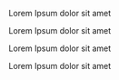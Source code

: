 Lorem Ipsum dolor sit amet

Lorem Ipsum dolor sit amet

Lorem Ipsum dolor sit amet

Lorem Ipsum dolor sit amet
